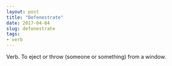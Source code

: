```yaml
---
layout: post
title: "Defenestrate"
date: 2017-04-04
slug: defenestrate
tags:
- verb
---
```


Verb. To eject or throw (someone or something) from a window.
